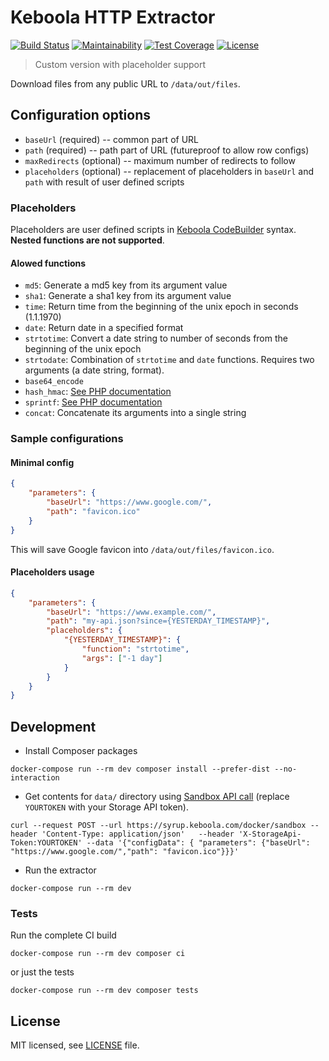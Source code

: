 # Keboola HTTP Extractor
 
[![Build Status](https://travis-ci.com/keboola/http-extractor-with-placeholders.svg?branch=master)](https://travis-ci.com/keboola/http-extractor-with-placeholders)
[![Maintainability](https://api.codeclimate.com/v1/badges/43e8dd8c4f2e48165160/maintainability)](https://codeclimate.com/github/keboola/http-extractor-with-placeholders/maintainability)
[![Test Coverage](https://api.codeclimate.com/v1/badges/43e8dd8c4f2e48165160/test_coverage)](https://codeclimate.com/github/keboola/http-extractor-with-placeholders/test_coverage)
[![License](https://img.shields.io/badge/license-MIT-blue.svg)](https://github.com/keboola/http-extractor-with-placeholders/blob/master/LICENSE.md)

> Custom version with placeholder support

Download files from any public URL to `/data/out/files`. 

## Configuration options

- `baseUrl` (required) -- common part of URL
- `path` (required) -- path part of URL (futureproof to allow row configs)
- `maxRedirects` (optional) -- maximum number of redirects to follow
- `placeholders` (optional) -- replacement of placeholders in `baseUrl` and `path` with result of user defined scripts

### Placeholders
Placeholders are user defined scripts in [Keboola CodeBuilder](https://github.com/keboola/php-codebuilder) syntax. **Nested functions are not supported**.

#### Alowed functions
- `md5`: Generate a md5 key from its argument value
- `sha1`: Generate a sha1 key from its argument value
- `time`: Return time from the beginning of the unix epoch in seconds (1.1.1970)
- `date`: Return date in a specified format
- `strtotime`: Convert a date string to number of seconds from the beginning of the unix epoch
- `strtodate`: Combination of `strtotime` and `date` functions. Requires two arguments (a date string, format).
- `base64_encode`
- `hash_hmac`: [See PHP documentation](http://php.net/manual/en/function.hash-hmac.php)
- `sprintf`: [See PHP documentation](http://php.net/manual/en/function.sprintf.php)
- `concat`: Concatenate its arguments into a single string


### Sample configurations

#### Minimal config

```json
{
    "parameters": {
        "baseUrl": "https://www.google.com/",
        "path": "favicon.ico"
    }
}
```

This will save Google favicon into `/data/out/files/favicon.ico`. 

#### Placeholders usage

```json
{
    "parameters": {
        "baseUrl": "https://www.example.com/",
        "path": "my-api.json?since={YESTERDAY_TIMESTAMP}",
        "placeholders": {
            "{YESTERDAY_TIMESTAMP}": {
                "function": "strtotime",
                "args": ["-1 day"]
            }
        }
    }
}
```

## Development

- Install Composer packages

```
docker-compose run --rm dev composer install --prefer-dist --no-interaction
```

- Get contents for `data/` directory using [Sandbox API call](https://developers.keboola.com/extend/common-interface/sandbox/) (replace `YOURTOKEN` with your Storage API token). 

```
curl --request POST --url https://syrup.keboola.com/docker/sandbox --header 'Content-Type: application/json'   --header 'X-StorageApi-Token:YOURTOKEN' --data '{"configData": { "parameters": {"baseUrl": "https://www.google.com/","path": "favicon.ico"}}}'
```


- Run the extractor 

```
docker-compose run --rm dev
```

### Tests
Run the complete CI build

```
docker-compose run --rm dev composer ci
```

or just the tests

```
docker-compose run --rm dev composer tests
```

## License

MIT licensed, see [LICENSE](./LICENSE) file.
